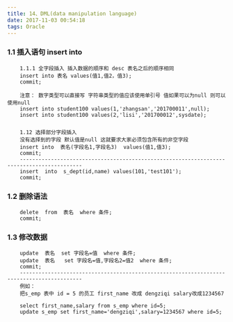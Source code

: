 ```yaml
---
title: 14、DML(data manipulation language)
date: 2017-11-03 00:54:18
tags: Oracle
---
```


### 1.1 插入语句 insert into
		1.1.1 全字段插入 插入数据的顺序和 desc 表名之后的顺序相同
		insert into 表名 values(值1,值2，值3);
		commit;
		
		注意： 数字类型可以直接写 字符串类型的值应该使用单引号 值如果可以为null 则可以使用null
		insert into student100 values(1,'zhangsan','201700011',null);
		insert into student100 values(2,'lisi','201700012',sysdate);
		
###
		1.12 选择部分字段插入
		没有选择到的字段 默认值是null 这就要求大家必须包含所有的非空字段
		insert into  表名(字段名1,字段名3)  values(值1,值3);
		commit;
		------------------------------------------------------------------------------------------
		insert  into  s_dept(id,name) values(101,'test101');
		commit;

### 1.2 删除语法
	
		delete  from  表名  where 条件;
		commit;

### 1.3 修改数据
		
		update  表名  set 字段名=值  where 条件;
		update  表名   set 字段名=值,字段名2=值2  where 条件;
		commit;
		------------------------------------------------------------------------------------------
		例如：
		把s_emp 表中 id = 5 的员工 first_name 改成 dengziqi salary改成1234567
		
		select first_name,salary from s_emp where id=5;
		update s_emp set first_name='dengziqi',salary=1234567 where id=5;
